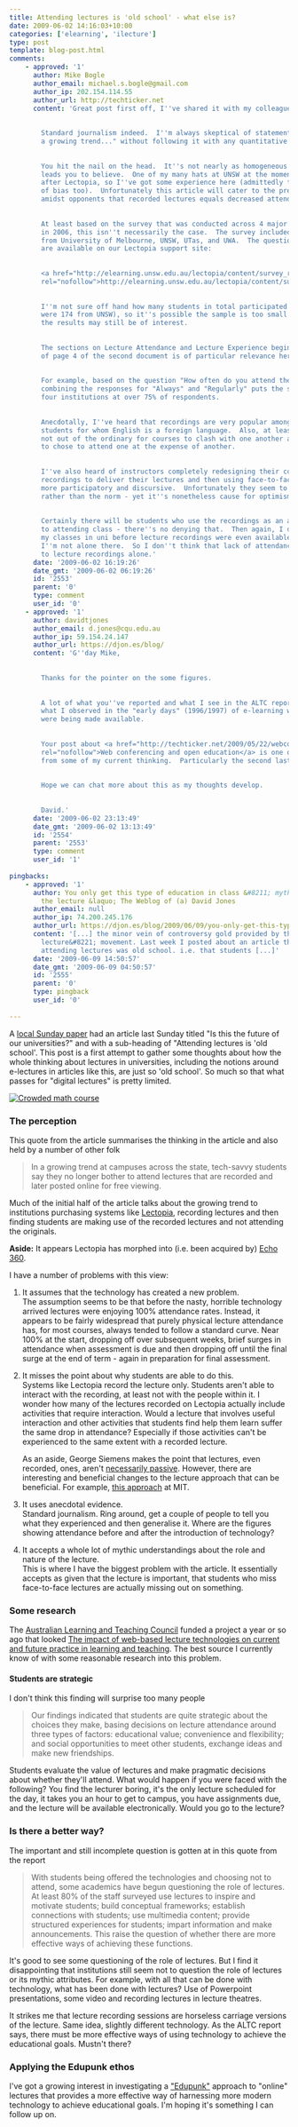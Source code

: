 ```yaml
---
title: Attending lectures is 'old school' - what else is?
date: 2009-06-02 14:16:03+10:00
categories: ['elearning', 'ilecture']
type: post
template: blog-post.html
comments:
    - approved: '1'
      author: Mike Bogle
      author_email: michael.s.bogle@gmail.com
      author_ip: 202.154.114.55
      author_url: http://techticker.net
      content: 'Great post first off, I''ve shared it with my colleagues.
    
    
        Standard journalism indeed.  I''m always skeptical of statements that start "in
        a growing trend..." without following it with any quantitative evidence.
    
    
        You hit the nail on the head.  It''s not nearly as homogeneous as the article
        leads you to believe.  One of my many hats at UNSW at the moment is to help look
        after Lectopia, so I''ve got some experience here (admittedly that means an element
        of bias too).  Unfortunately this article will cater to the prevailing concern
        amidst opponents that recorded lectures equals decreased attendance.
    
    
        At least based on the survey that was conducted across 4 major Australian universities
        in 2006, this isn''t necessarily the case.  The survey included students responses
        from University of Melbourne, UNSW, UTas, and UWA.  The questions and results
        are available on our Lectopia support site:
    
    
        <a href="http://elearning.unsw.edu.au/lectopia/content/survey_results_2006.cfm"
        rel="nofollow">http://elearning.unsw.edu.au/lectopia/content/survey_results_2006.cfm</a>
    
    
        I''m not sure off hand how many students in total participated in the survey (there
        were 174 from UNSW), so it''s possible the sample is too small to be representative.  However
        the results may still be of interest.
    
    
        The sections on Lecture Attendance and Lecture Experience beginning in the middle
        of page 4 of the second document is of particular relevance here.
    
    
        For example, based on the question "How often do you attend the live lectures?"
        combining the responses for "Always" and "Regularly" puts the statistics for all
        four institutions at over 75% of respondents.
    
    
        Anecdotally, I''ve heard that recordings are very popular amongst international
        students for whom English is a foreign language.  Also, at least at UNSW it''s
        not out of the ordinary for courses to clash with one another and students having
        to chose to attend one at the expense of another.
    
    
        I''ve also heard of instructors completely redesigning their courses, using the
        recordings to deliver their lectures and then using face-to-face time for something
        more participatory and discursive.  Unfortunately they seem to be the innovators
        rather than the norm - yet it''s nonetheless cause for optimism to hear.
    
    
        Certainly there will be students who use the recordings as an alternative or substitute
        to attending class - there''s no denying that.  Then again, I didn''t go to all
        my classes in uni before lecture recordings were even available, and I''d imagine
        I''m not alone there.  So I don''t think that lack of attendance can be attributed
        to lecture recordings alone.'
      date: '2009-06-02 16:19:26'
      date_gmt: '2009-06-02 06:19:26'
      id: '2553'
      parent: '0'
      type: comment
      user_id: '0'
    - approved: '1'
      author: davidtjones
      author_email: d.jones@cqu.edu.au
      author_ip: 59.154.24.147
      author_url: https://djon.es/blog/
      content: 'G''day Mike,
    
    
        Thanks for the pointer on the some figures.
    
    
        A lot of what you''ve reported and what I see in the ALTC report tends to match
        what I observed in the "early days" (1996/1997) of e-learning when audio lectures
        were being made available.
    
    
        Your post about <a href="http://techticker.net/2009/05/22/webconferencing-and-open-education/"
        rel="nofollow">Web conferencing and open education</a> is one of the inspirations
        from some of my current thinking.  Particularly the second last paragraph.
    
    
        Hope we can chat more about this as my thoughts develop.
    
    
        David.'
      date: '2009-06-02 23:13:49'
      date_gmt: '2009-06-02 13:13:49'
      id: '2554'
      parent: '2553'
      type: comment
      user_id: '1'
    
pingbacks:
    - approved: '1'
      author: You only get this type of education in class &#8211; mythic attributes of
        the lecture &laquo; The Weblog of (a) David Jones
      author_email: null
      author_ip: 74.200.245.176
      author_url: https://djon.es/blog/2009/06/09/you-only-get-this-type-of-education-in-class-mythic-attributes-of-the-lecture/
      content: '[...] the minor vein of controversy gold provided by the &#8220;online
        lecture&#8221; movement. Last week I posted about an article that suggested that
        attending lectures was old school. i.e. that students [...]'
      date: '2009-06-09 14:50:57'
      date_gmt: '2009-06-09 04:50:57'
      id: '2555'
      parent: '0'
      type: pingback
      user_id: '0'
    
---
```

A [local Sunday paper](http://www.news.com.au/couriermail/sundaymail/) had an article last Sunday titled "Is this the future of our universities?" and with a sub-heading of "Attending lectures is 'old school'. This post is a first attempt to gather some thoughts about how the whole thinking about lectures in universities, including the notions around e-lectures in articles like this, are just so 'old school'. So much so that what passes for "digital lectures" is pretty limited.

[![Crowded math course](images/277264851_ac0f82022f_m_d.jpg)](http://www.flickr.com/photos/thowi/277264851/)

### The perception

This quote from the article summarises the thinking in the article and also held by a number of other folk

> In a growing trend at campuses across the state, tech-savvy students say they no longer bother to attend lectures that are recorded and later posted online for free viewing.

Much of the initial half of the article talks about the growing trend to institutions purchasing systems like [Lectopia](http://www.lectopia.com.au), recording lectures and then finding students are making use of the recorded lectures and not attending the originals.

**Aside:** It appears Lectopia has morphed into (i.e. been acquired by) [Echo 360](http://www.echo360.com/).

I have a number of problems with this view:

1. It assumes that the technology has created a new problem.  
    The assumption seems to be that before the nasty, horrible technology arrived lectures were enjoying 100% attendance rates. Instead, it appears to be fairly widespread that purely physical lecture attendance has, for most courses, always tended to follow a standard curve. Near 100% at the start, dropping off over subsequent weeks, brief surges in attendance when assessment is due and then dropping off until the final surge at the end of term - again in preparation for final assessment.
2. It misses the point about why students are able to do this.  
    Systems like Lectopia record the lecture only. Students aren't able to interact with the recording, at least not with the people within it. I wonder how many of the lectures recorded on Lectopia actually include activities that require interaction. Would a lecture that involves useful interaction and other activities that students find help them learn suffer the same drop in attendance? Especially if those activities can't be experienced to the same extent with a recorded lecture.
    
    As an aside, George Siemens makes the point that lectures, even recorded, ones, aren't [necessarily passive](http://www.elearnspace.org/blog/2009/03/10/the-burden-of-proof-what-does-education-research-really-tell-us/). However, there are interesting and beneficial changes to the lecture approach that can be beneficial. For example, [this approach](http://www.nytimes.com/2009/01/13/us/13physics.html?_r=3&hp=&pagewanted=all) at MIT.
    
3. It uses anecdotal evidence.  
    Standard journalism. Ring around, get a couple of people to tell you what they experienced and then generalise it. Where are the figures showing attendance before and after the introduction of technology?
4. It accepts a whole lot of mythic understandings about the role and nature of the lecture.  
    This is where I have the biggest problem with the article. It essentially accepts as given that the lecture is important, that students who miss face-to-face lectures are actually missing out on something.

### Some research

The [Australian Learning and Teaching Council](http://www.atlc.edu.au) funded a project a year or so ago that looked [The impact of web-based lecture technologies on current and future practice in learning and teaching](http://www.altc.edu.au/project-impact-webbased-lecture-macquarie-2006). The best source I currently know of with some reasonable research into this problem.

#### Students are strategic

I don't think this finding will surprise too many people

> Our findings indicated that students are quite strategic about the choices they make, basing decisions on lecture attendance around three types of factors: educational value; convenience and flexibility; and social opportunities to meet other students, exchange ideas and make new friendships.

Students evaluate the value of lectures and make pragmatic decisions about whether they'll attend. What would happen if you were faced with the following? You find the lecturer boring, it's the only lecture scheduled for the day, it takes you an hour to get to campus, you have assignments due, and the lecture will be available electronically. Would you go to the lecture?

### Is there a better way?

The important and still incomplete question is gotten at in this quote from the report

> With students being offered the technologies and choosing not to attend, some academics have begun questioning the role of lectures. At least 80% of the staff surveyed use lectures to inspire and motivate students; build conceptual frameworks; establish connections with students; use multimedia content; provide structured experiences for students; impart information and make announcements. This raise the question of whether there are more effective ways of achieving these functions.

It's good to see some questioning of the role of lectures. But I find it disappointing that institutions still seem not to question the role of lectures or its mythic attributes. For example, with all that can be done with technology, what has been done with lectures? Use of Powerpoint presentations, some video and recording lectures in lecture theatres.

It strikes me that lecture recording sessions are horseless carriage versions of the lecture. Same idea, slightly different technology. As the ALTC report says, there must be more effective ways of using technology to achieve the educational goals. Mustn't there?

### Applying the Edupunk ethos

I've got a growing interest in investigating a ["Edupunk"](http://en.wikipedia.org/wiki/Edupunk) approach to "online" lectures that provides a more effective way of harnessing more modern technology to achieve educational goals. I'm hoping it's something I can follow up on.